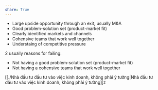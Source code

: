 ```yaml
---  
share: True  
---  
```

- Large upside opportunity through an exit, usually M&A  
- Good problem-solution set (product-market fit)  
- Clearly identified markets and channels   
- Cohensive teams that work well together  
- Understaing of competitive pressure   
  
2  usually reasons for failing:  
- Not having a good problem-solution set (product-market fit)  
- Not having  a cohensive teams that work well together  
  
[[./Nhà đầu tư đầu tư vào việc kinh doanh, không phải ý tưởng|Nhà đầu tư đầu tư vào việc kinh doanh, không phải ý tưởng]]z  
